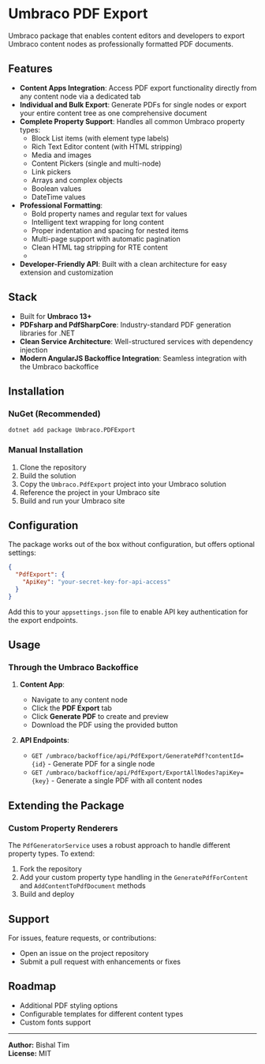# Umbraco PDF Export

Umbraco package that enables content editors and developers to export Umbraco content nodes as professionally formatted PDF documents.

## Features

- **Content Apps Integration**: Access PDF export functionality directly from any content node via a dedicated tab
- **Individual and Bulk Export**: Generate PDFs for single nodes or export your entire content tree as one comprehensive document
- **Complete Property Support**: Handles all common Umbraco property types:
  - Block List items (with element type labels)
  - Rich Text Editor content (with HTML stripping)
  - Media and images
  - Content Pickers (single and multi-node)
  - Link pickers
  - Arrays and complex objects
  - Boolean values
  - DateTime values
- **Professional Formatting**:
  - Bold property names and regular text for values
  - Intelligent text wrapping for long content
  - Proper indentation and spacing for nested items
  - Multi-page support with automatic pagination
  - Clean HTML tag stripping for RTE content
  - 
- **Developer-Friendly API**: Built with a clean architecture for easy extension and customization

## Stack

- Built for **Umbraco 13+**
- **PDFsharp and PdfSharpCore**: Industry-standard PDF generation libraries for .NET
- **Clean Service Architecture**: Well-structured services with dependency injection
- **Modern AngularJS Backoffice Integration**: Seamless integration with the Umbraco backoffice

## Installation

### NuGet (Recommended)
```
dotnet add package Umbraco.PDFExport
```

### Manual Installation
1. Clone the repository
2. Build the solution
3. Copy the `Umbraco.PdfExport` project into your Umbraco solution
4. Reference the project in your Umbraco site
5. Build and run your Umbraco site

## Configuration

The package works out of the box without configuration, but offers optional settings:

```json
{
  "PdfExport": {
    "ApiKey": "your-secret-key-for-api-access"
  }
}
```

Add this to your `appsettings.json` file to enable API key authentication for the export endpoints.

## Usage

### Through the Umbraco Backoffice

1. **Content App**: 
   - Navigate to any content node
   - Click the **PDF Export** tab
   - Click **Generate PDF** to create and preview
   - Download the PDF using the provided button

2. **API Endpoints**:
   - `GET /umbraco/backoffice/api/PdfExport/GeneratePdf?contentId={id}` - Generate PDF for a single node
   - `GET /umbraco/backoffice/api/PdfExport/ExportAllNodes?apiKey={key}` - Generate a single PDF with all content nodes

## Extending the Package

### Custom Property Renderers

The `PdfGeneratorService` uses a robust approach to handle different property types. To extend:

1. Fork the repository
2. Add your custom property type handling in the `GeneratePdfForContent` and `AddContentToPdfDocument` methods
3. Build and deploy



## Support

For issues, feature requests, or contributions:
- Open an issue on the project repository
- Submit a pull request with enhancements or fixes

## Roadmap

- Additional PDF styling options
- Configurable templates for different content types
- Custom fonts support

---
**Author:** Bishal Tim  
**License:** MIT 

